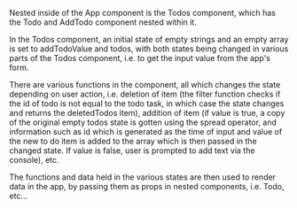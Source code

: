 Nested inside of the App component is the Todos component, which has the Todo and AddTodo component nested within it. 

In the Todos component, an initial state of empty strings and an empty array is set to addTodoValue and todos, with both states being changed in various parts of the Todos component, i.e. to get the input value from the app's form.

There are various functions in the component, all which changes the state depending on user action, i.e. deletion of item (the filter function checks if the id of todo is not equal to the todo task, in which case the state changes and returns the deletedTodos item), addition of item (if value is true, a copy of the original empty todos state is gotten using the spread operator, and information such as id which is generated as the time of input and value of the new to do item is added to the array which is then passed in the changed state. If value is false, user is prompted to add text via the console), etc. 

The functions and data held in the various states are then used to render data in the app, by passing them as props in nested components, i.e. Todo, etc...
